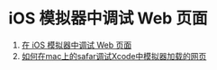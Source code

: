 # iOS 模拟器中调试 Web 页面

1. [在 iOS 模拟器中调试 Web 页面](http://www.cocoachina.com/webapp/20151126/14448.html)
2. [ 如何在mac上的safar调试Xcode中模拟器加载的网页](http://blog.csdn.net/helloworld_1986/article/details/53589840)